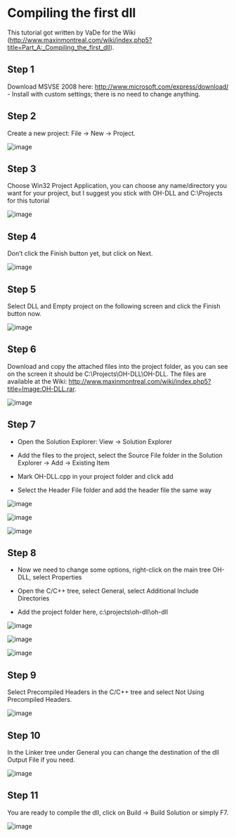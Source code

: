 # Compiling the first dll

This tutorial got written by VaDe for the Wiki
(<http://www.maxinmontreal.com/wiki/index.php5?title=Part_A:_Compiling_the_first_dll>).

## Step 1

Download MSVSE 2008 here: <http://www.microsoft.com/express/download/> -
Install with custom settings; there is no need to change anything.

## Step 2

Create a new project: File -\> New -\> Project.

![image](images/Guide001.jpg)

## Step 3

Choose Win32 Project Application, you can choose any name/directory you
want for your project, but I suggest you stick with OH-DLL and
C:\Projects for this tutorial

![image](images/Guide002.jpg)

## Step 4

Don’t click the Finish button yet, but click on Next.

![image](images/Guide003.jpg)

## Step 5

Select DLL and Empty project on the following screen and click the
Finish button now.

![image](images/Guide004.jpg)

## Step 6

Download and copy the attached files into the project folder, as you can
see on the screen it should be C:\Projects\OH-DLL\OH-DLL. The files are
available at the Wiki:
<http://www.maxinmontreal.com/wiki/index.php5?title=Image:OH-DLL.rar>.

![image](images/Guide006.JPG)

## Step 7

- Open the Solution Explorer: View -\> Solution Explorer

- Add the files to the project, select the Source File folder in the
  Solution Explorer -\> Add -\> Existing Item

- Mark OH-DLL.cpp in your project folder and click add

- Select the Header File folder and add the header file the same way

![image](images/Guide005.JPG)

![image](images/Guide007.JPG)

![image](images/Guide008.JPG)

## Step 8

- Now we need to change some options, right-click on the main tree
  OH-DLL, select Properties

- Open the C/C++ tree, select General, select Additional Include
  Directories

- Add the project folder here, c:\projects\oh-dll\oh-dll

![image](images/Guide009.JPG)

![image](images/Guide010.JPG)

![image](images/Guide011.JPG)

## Step 9

Select Precompiled Headers in the C/C++ tree and select Not Using
Precompiled Headers.

![image](images/Guide012.JPG)

## Step 10

In the Linker tree under General you can change the destination of the
dll Output File if you need.

![image](images/Guide013.JPG)

## Step 11

You are ready to compile the dll, click on Build -\> Build Solution or
simply F7.

![image](images/Guide014.JPG)
